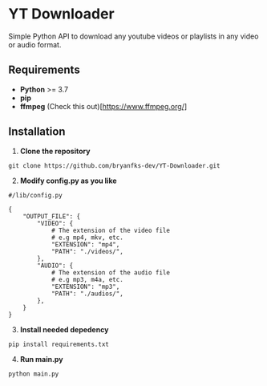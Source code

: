 # YT Downloader

Simple Python API to download any youtube videos or playlists in any video or audio format.

## Requirements
- **Python** >= 3.7
- **pip**
- **ffmpeg** (Check this out)[https://www.ffmpeg.org/]

## Installation

1. **Clone the repository**

```
git clone https://github.com/bryanfks-dev/YT-Downloader.git
```

2. **Modify config.py as you like**

```
#/lib/config.py

{
    "OUTPUT_FILE": {
        "VIDEO": {
            # The extension of the video file
            # e.g mp4, mkv, etc.
            "EXTENSION": "mp4",
            "PATH": "./videos/",
        },
        "AUDIO": {
            # The extension of the audio file
            # e.g mp3, m4a, etc.
            "EXTENSION": "mp3",
            "PATH": "./audios/",
        },
    }
}
```

3. **Install needed depedency**

```bash
pip install requirements.txt
```

4. **Run main.py**

```bash
python main.py
```
